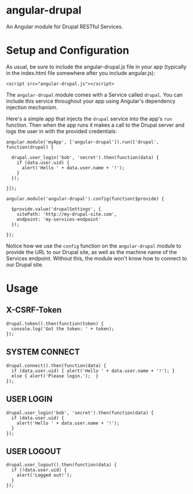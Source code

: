 # angular-drupal

An Angular module for Drupal RESTful Services.

# Setup and Configuration

As usual, be sure to include the angular-drupal.js file in your app (typically
in the index.html file somewhere after you include angular.js):

```
<script src="angular-drupal.js"></script>
```

The `angular-drupal` module comes with a Service called `drupal`. You can
include this service throughout your app using Angular's dependency injection
mechanism.

Here's a simple app that injects the `drupal` service into the app's `run`
function. Then when the app runs it makes a call to the Drupal server and
logs the user in with the provided credentials:

```
angular.module('myApp', ['angular-drupal']).run(['drupal', function(drupal) {

  drupal.user_login('bob', 'secret').then(function(data) {
    if (data.user.uid) {
      alert('Hello ' + data.user.name + '!');
    }
  });

}]);

angular.module('angular-drupal').config(function($provide) {

  $provide.value('drupalSettings', {
    sitePath: 'http://my-drupal-site.com',
    endpoint: 'my-services-endpoint'
  });

});
```

Notice how we use the `config` function on the `angular-drupal` module to
provide the URL to our Drupal site, as well as the machine name of the Services
endpoint. Without this, the module won't know how to connect to our Drupal site.

# Usage

## X-CSRF-Token
```
drupal.token().then(function(token) {
  console.log('Got the token: ' + token);
});
```

## SYSTEM CONNECT
```
drupal.connect().then(function(data) {
  if (data.user.uid) { alert('Hello ' + data.user.name + '!'); }
  else { alert('Please login.');  }
});
```

## USER LOGIN
```
drupal.user_login('bob', 'secret').then(function(data) {
  if (data.user.uid) {
    alert('Hello ' + data.user.name + '!');
  }
});
```

## USER LOGOUT
```
drupal.user_logout().then(function(data) {
  if (!data.user.uid) {
    alert('Logged out!');
  }
});
```

